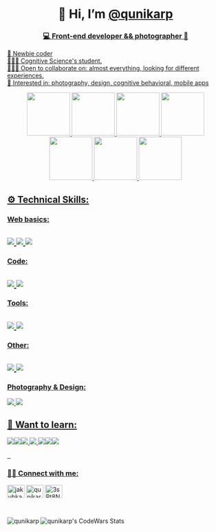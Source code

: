 
<!-- <img src='https://github.com/qunikarp/qunikarp/blob/main/img/2banner.png' align='center'/></br> -->
<div>
  <h1 align=center>🌊 Hi, I’m <a href="https://github.com/qunikarp">@qunikarp</h1>
  <h3 align=center>💻 Front-end developer && photographer 📸 </h2>
</div>



  🔭 Newbie coder<br>
  👨🏼‍🎓 Cognitive Science's student.<br>
  🕵🏼‍♀️ Open to collaborate on: almost everything, looking for different experiences.<br>
  👀 Interested in: photography, design, cognitive behavioral, mobile apps<br>
  
<div align="center">
     <img src="https://media4.giphy.com/media/HzPtbOKyBoBFsK4hyc/giphy.gif?cid=ecf05e477gt5fhtnhlu49018476utwy5iw23n5dvrowmq5j4&ep=v1_gifs_search&rid=giphy.gif&ct=g" width="100"/>
    <img src="https://media4.giphy.com/media/HzPtbOKyBoBFsK4hyc/giphy.gif?cid=ecf05e477gt5fhtnhlu49018476utwy5iw23n5dvrowmq5j4&ep=v1_gifs_search&rid=giphy.gif&ct=g" width="100"/> 
    <img src="https://media4.giphy.com/media/HzPtbOKyBoBFsK4hyc/giphy.gif?cid=ecf05e477gt5fhtnhlu49018476utwy5iw23n5dvrowmq5j4&ep=v1_gifs_search&rid=giphy.gif&ct=g" width="100"/> 
    <img src="https://media4.giphy.com/media/HzPtbOKyBoBFsK4hyc/giphy.gif?cid=ecf05e477gt5fhtnhlu49018476utwy5iw23n5dvrowmq5j4&ep=v1_gifs_search&rid=giphy.gif&ct=g" width="100"/> 
    <img src="https://media4.giphy.com/media/HzPtbOKyBoBFsK4hyc/giphy.gif?cid=ecf05e477gt5fhtnhlu49018476utwy5iw23n5dvrowmq5j4&ep=v1_gifs_search&rid=giphy.gif&ct=g" width="100"/> 
    <img src="https://media4.giphy.com/media/HzPtbOKyBoBFsK4hyc/giphy.gif?cid=ecf05e477gt5fhtnhlu49018476utwy5iw23n5dvrowmq5j4&ep=v1_gifs_search&rid=giphy.gif&ct=g" width="100"/> 
    <img src="https://media4.giphy.com/media/HzPtbOKyBoBFsK4hyc/giphy.gif?cid=ecf05e477gt5fhtnhlu49018476utwy5iw23n5dvrowmq5j4&ep=v1_gifs_search&rid=giphy.gif&ct=g" width="100"/> 
</div>



## ⚙ Technical Skills:
### Web basics: 
<img src="https://img.shields.io/badge/HTML-E34F26?style=for-the-badge&logo=html5&logoColor=white"/> <img src="https://img.shields.io/badge/CSS-1572B6?&style=for-the-badge&logo=css3&logoColor=white"/> <img src="https://img.shields.io/badge/JavaScript-F7DF1E?style=for-the-badge&logo=javascript&logoColor=black"/>
---

### Code:
<img src="https://img.shields.io/badge/React-20232A?style=for-the-badge&logo=react&logoColor=61DAFB"/> <img src="https://img.shields.io/badge/TypeScript-007ACC?style=for-the-badge&logo=typescript&logoColor=white"/>
---

### Tools: 
<img src="https://img.shields.io/badge/GitHub-100000?style=for-the-badge&logo=github&logoColor=white"/> <img src="https://img.shields.io/badge/GIT-E44C30?style=for-the-badge&logo=git&logoColor=white"/>
---

### Other: 
<img src="https://img.shields.io/badge/Sass-CC6699?style=for-the-badge&logo=sass&logoColor=white"/> <img src="https://img.shields.io/badge/Markdown-000000?style=for-the-badge&logo=markdown&logoColor=white"/>
---

### Photography & Design: 
<img src="https://img.shields.io/badge/Canva-%2300C4CC.svg?&style=for-the-badge&logo=Canva&logoColor=white"/> <img src="https://img.shields.io/badge/Adobe%20Lightroom-31A8FF?style=for-the-badge&logo=Adobe%20Lightroom&logoColor=white"/>


## 🌱 Want to learn:
<img src="https://img.shields.io/badge/React_Native-20232A?style=for-the-badge&logo=react&logoColor=61DAFB"/><img src="https://img.shields.io/badge/Material--UI-0081CB?style=for-the-badge&logo=material-ui&logoColor=white"/><img src="https://img.shields.io/badge/Redux-593D88?style=for-the-badge&logo=redux&logoColor=white"/>
<img src="https://img.shields.io/badge/Node.js-43853D?style=for-the-badge&logo=node.js&logoColor=white"/> <img src="https://img.shields.io/badge/Elixir-4B275F?style=for-the-badge&logo=elixir&logoColor=white"/><img src="https://img.shields.io/badge/Svelte-4A4A55?style=for-the-badge&logo=svelte&logoColor=FF3E00"/><img src="https://img.shields.io/badge/Express.js-404D59?style=for-the-badge"/>


&nbsp;&nbsp;

### 🤝🏼 Connect with me:
<p align="left">
<a href="https://linkedin.com/in/jakubkarp" target="blank"><img align="center" src="https://raw.githubusercontent.com/rahuldkjain/github-profile-readme-generator/master/src/images/icons/Social/linked-in-alt.svg" alt="jakubkarp" height="30" width="40" /></a>
<a href="https://www.leetcode.com/qunikarp" target="blank"><img align="center" src="https://raw.githubusercontent.com/rahuldkjain/github-profile-readme-generator/master/src/images/icons/Social/leet-code.svg" alt="qunikarp" height="30" width="40" /></a>
<a href="https://discord.gg/3sRt8NnMDm" target="blank"><img align="center" src="https://raw.githubusercontent.com/rahuldkjain/github-profile-readme-generator/master/src/images/icons/Social/discord.svg" alt="3sRt8NnMDm" height="30" width="40" /></a>
</p>


&nbsp;&nbsp;
<p><img align="left" src="https://github-readme-stats.vercel.app/api/top-langs?username=qunikarp&show_icons=true&locale=en&layout=compact" alt="qunikarp" /></p>
<img align="left" alt="qunikarp's CodeWars Stats" src="https://www.codewars.com/users/qunikarp/badges/large" /> </br> </br>
<!-- <img align="left" alt="qunikarp's GitHub Stats" src="https://github-readme-stats-two-sigma-26.vercel.app/api?username=qunikarp&show_icons=true&hide_border=true" /> </br> -->
<!-- <img align="left" src="https://github-profile-trophy.vercel.app/?username=qunikarp" /> -->






<!---
qunikarp/qunikarp is a ✨ special ✨ repository because its `README.md` (this file) appears on your GitHub profile.
You can click the Preview link to take a look at your changes.
--->

